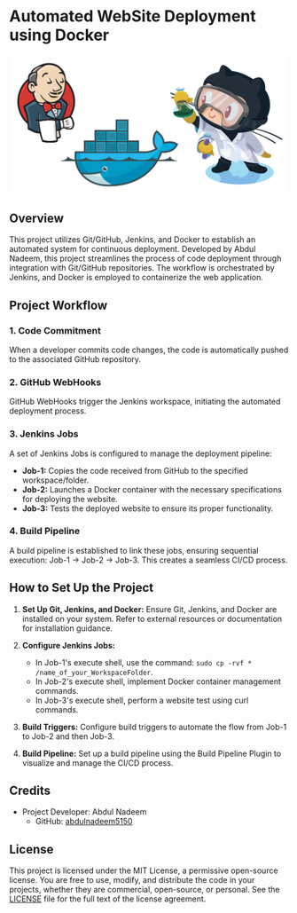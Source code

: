 # Automated WebSite Deployment using Docker

![](images/Git-Docker-Jenkins.png)


## Overview

This project utilizes Git/GitHub, Jenkins, and Docker to establish an automated system for continuous deployment. Developed by Abdul Nadeem, this project streamlines the process of code deployment through integration with Git/GitHub repositories. The workflow is orchestrated by Jenkins, and Docker is employed to containerize the web application.

## Project Workflow

### 1. Code Commitment

When a developer commits code changes, the code is automatically pushed to the associated GitHub repository.

### 2. GitHub WebHooks

GitHub WebHooks trigger the Jenkins workspace, initiating the automated deployment process.

### 3. Jenkins Jobs

A set of Jenkins Jobs is configured to manage the deployment pipeline:

- **Job-1:** Copies the code received from GitHub to the specified workspace/folder.
- **Job-2:** Launches a Docker container with the necessary specifications for deploying the website.
- **Job-3:** Tests the deployed website to ensure its proper functionality.

### 4. Build Pipeline

A build pipeline is established to link these jobs, ensuring sequential execution: Job-1 -> Job-2 -> Job-3. This creates a seamless CI/CD process.

## How to Set Up the Project

1. **Set Up Git, Jenkins, and Docker:**
   Ensure Git, Jenkins, and Docker are installed on your system. Refer to external resources or documentation for installation guidance.

2. **Configure Jenkins Jobs:**
   - In Job-1's execute shell, use the command: `sudo cp -rvf * /name_of_your_WorkspaceFolder`.
   - In Job-2's execute shell, implement Docker container management commands.
   - In Job-3's execute shell, perform a website test using curl commands.

3. **Build Triggers:**
   Configure build triggers to automate the flow from Job-1 to Job-2 and then Job-3.

4. **Build Pipeline:**
   Set up a build pipeline using the Build Pipeline Plugin to visualize and manage the CI/CD process.

## Credits

- Project Developer: Abdul Nadeem
  - GitHub: [abdulnadeem5150](https://github.com/abdulnadeem5150)

## License

This project is licensed under the MIT License, a permissive open-source license. You are free to use, modify, and distribute the code in your projects, whether they are commercial, open-source, or personal. See the [LICENSE](LICENSE) file for the full text of the license agreement.


